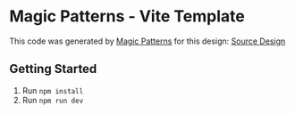 # Magic Patterns - Vite Template

This code was generated by [Magic Patterns](https://magicpatterns.com) for this design: [Source Design](https://magicpatterns.com/c/2iZJvdmTQ2XFStxDWrBkba)

## Getting Started

1. Run `npm install`
2. Run `npm run dev`
